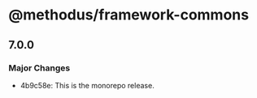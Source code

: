 # @methodus/framework-commons

## 7.0.0
### Major Changes

- 4b9c58e: This is the monorepo release.
